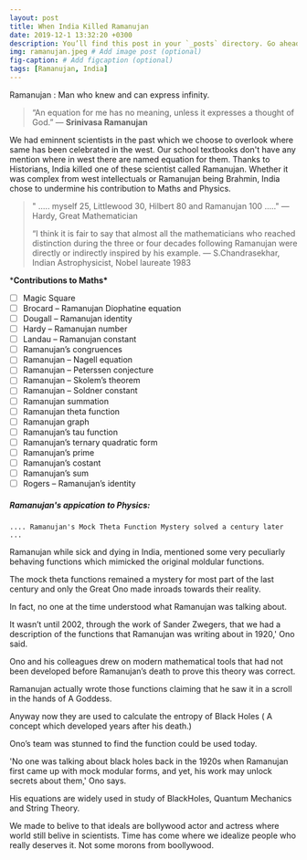 ```yaml
---
layout: post
title: When India Killed Ramanujan
date: 2019-12-1 13:32:20 +0300
description: You’ll find this post in your `_posts` directory. Go ahead and edit it and re-build the site to see your changes. # Add post description (optional)
img: ramanujan.jpeg # Add image post (optional)
fig-caption: # Add figcaption (optional)
tags: [Ramanujan, India]
---
```

Ramanujan : Man who knew and can express infinity.

> “An equation for me has no meaning, unless it expresses a thought of God.”
> ― **Srinivasa Ramanujan**

We had eminnent scientists in the past which we choose to overlook where same has been celebrated in the west. Our school textbooks don't have any mention where in west there are named equation for them. Thanks to Historians, India killed one of these scientist called Ramanujan. Whether it was complex from west intellectuals or Ramanujan being Brahmin, India chose to undermine his contribution to Maths and Physics.

> " ..... myself 25, Littlewood 30, Hilbert 80 and Ramanujan 100 ....."  ― Hardy, Great Mathematician
>
> “I think it is fair to say that almost all the mathematicians who reached distinction during the three or four decades following Ramanujan were directly or indirectly inspired by his example.   ― S.Chandrasekhar, Indian Astrophysicist, Nobel laureate 1983

***Contributions to Maths\***

- [ ] Magic Square
- [ ] Brocard – Ramanujan Diophatine equation
- [ ] Dougall – Ramanujan identity
- [ ] Hardy – Ramanujan number
- [ ] Landau – Ramanujan constant
- [ ] Ramanujan’s congruences
- [ ] Ramanujan – Nagell equation
- [ ] Ramanujan – Peterssen conjecture
- [ ] Ramanujan – Skolem’s theorem
- [ ] Ramanujan – Soldner constant
- [ ] Ramanujan summation
- [ ] Ramanujan theta function
- [ ] Ramanujan graph
- [ ] Ramanujan’s tau function
- [ ] Ramanujan’s ternary quadratic form
- [ ] Ramanujan’s prime
- [ ] Ramanujan’s costant
- [ ] Ramanujan’s sum
- [ ] Rogers – Ramanujan’s identity

##### Ramanujan's appication to Physics:

```
.... Ramanujan's Mock Theta Function Mystery solved a century later ...
```

Ramanujan while sick and dying in India, mentioned some very peculiarly behaving functions which mimicked the original moldular functions.

The mock theta functions remained a mystery for most part of the last century and only the Great Ono made inroads towards their reality.

In fact, no one at the time understood what Ramanujan was talking about.

It wasn’t until 2002, through the work of Sander Zwegers, that we had a description of the functions that Ramanujan was writing about in 1920,' Ono said.

Ono and his colleagues drew on modern mathematical tools that had not been developed before Ramanujan’s death to prove this theory was correct.

Ramanujan actually wrote those functions claiming that he saw it in a scroll in the hands of A Goddess.

Anyway now they are used to calculate the entropy of Black Holes ( A concept which developed years after his death.)

Ono’s team was stunned to find the function could be used today.

'No one was talking about black holes back in the 1920s when Ramanujan first came up with mock modular forms, and yet, his work may unlock secrets about them,' Ono says.

His equations are widely used in study of BlackHoles, Quantum Mechanics and String Theory.



We made to belive to that ideals are bollywood actor and actress where world still belive in scientists. Time has come where we idealize people who really deserves it. Not some morons from boollywood.







